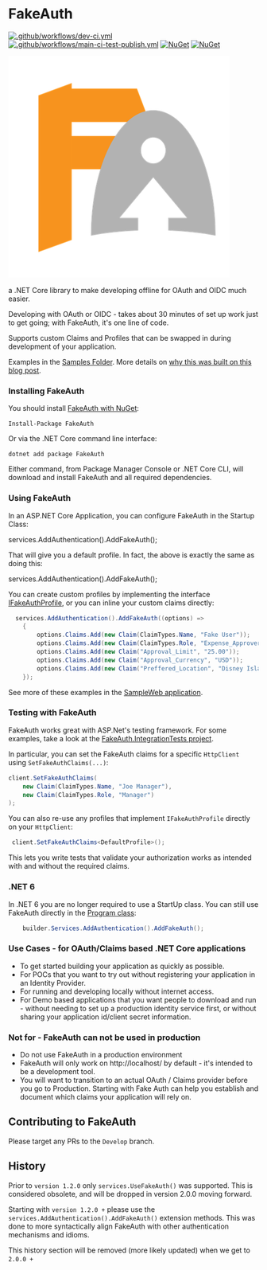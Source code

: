 # FakeAuth

[![.github/workflows/dev-ci.yml](https://github.com/calebjenkins/FakeAuth/actions/workflows/dev-ci.yml/badge.svg?branch=Develop)](https://github.com/calebjenkins/FakeAuth/actions/workflows/dev-ci.yml)
[![.github/workflows/main-ci-test-publish.yml](https://github.com/calebjenkins/FakeAuth/actions/workflows/main-ci-test-publish.yml/badge.svg?branch=main)](https://github.com/calebjenkins/FakeAuth/actions/workflows/main-ci-test-publish.yml)
[![NuGet](https://img.shields.io/nuget/dt/fakeauth.svg)](https://www.nuget.org/packages/fakeauth) 
[![NuGet](https://img.shields.io/nuget/vpre/fakeauth.svg)](https://www.nuget.org/packages/fakeauth)


![FakeAuth Logo](./assets/logo/FakeAuth_med.png "FakeAuth - for simple oAuth .NET 6 development")

a .NET Core library to make developing offline for OAuth and OIDC much easier. 

Developing with OAuth or OIDC - takes about 30 minutes of set up work just to get going; with FakeAuth, it's one line of code.  

Supports custom Claims and Profiles that can be swapped in during development of your application. 

Examples in the [Samples Folder](https://github.com/calebjenkins/FakeAuth/tree/main/Samples).    More details on [why this was built on this blog post](https://developingux.com/introducing-fakeauth/).

### Installing FakeAuth

You should install [FakeAuth with NuGet](https://www.nuget.org/packages/FakeAuth):

    Install-Package FakeAuth
    
Or via the .NET Core command line interface:

    dotnet add package FakeAuth

Either command, from Package Manager Console or .NET Core CLI, will download and install FakeAuth and all required dependencies.

### Using FakeAuth

In an ASP.NET Core Application, you can configure FakeAuth in the Startup Class:

   services.AddAuthentication().AddFakeAuth();

That will give you a default profile. In fact, the above is exactly the same as doing this:

   services.AddAuthentication().AddFakeAuth<DefaultProfile>();

You can create custom profiles by implementing the interface [IFakeAuthProfile](https://github.com/calebjenkins/FakeAuth/blob/main/src/FakeAuth/Profiles/IFakeAuthProfile.cs),
or you can inline your custom claims directly:

```csharp
  services.AddAuthentication().AddFakeAuth((options) =>
    {
		options.Claims.Add(new Claim(ClaimTypes.Name, "Fake User"));
		options.Claims.Add(new Claim(ClaimTypes.Role, "Expense_Approver"));
		options.Claims.Add(new Claim("Approval_Limit", "25.00"));
		options.Claims.Add(new Claim("Approval_Currency", "USD"));
		options.Claims.Add(new Claim("Preffered_Location", "Disney Island"));
	});
```
See more of these examples in the [SampleWeb application](https://github.com/calebjenkins/FakeAuth/tree/main/Samples/FakeAuth.SampleWeb).

### Testing with FakeAuth

FakeAuth works great with ASP.Net's testing framework. For some examples, take a look at the
[FakeAuth.IntegrationTests project](https://github.com/calebjenkins/FakeAuth/blob/main/Tests/FakeAuth.IntegrationTests).

In particular, you can set the FakeAuth claims for a specific `HttpClient` using `SetFakeAuthClaims(...)`:

```csharp
client.SetFakeAuthClaims(
    new Claim(ClaimTypes.Name, "Joe Manager"),
    new Claim(ClaimTypes.Role, "Manager")
);
```

You can also re-use any profiles that implement `IFakeAuthProfile` directly on your `HttpClient`:
```csharp
 client.SetFakeAuthClaims<DefaultProfile>();
```

This lets you write tests that validate your authorization works as intended with and without the required claims.

### .NET 6

In .NET 6 you are no longer required to use a StartUp class. You can still use FakeAuth directly in the [Program class](https://github.com/calebjenkins/FakeAuth/blob/main/Samples/nuget.SampleWeb6.0/Program.cs):

```csharp
    builder.Services.AddAuthentication().AddFakeAuth();
```

### Use Cases - for OAuth/Claims based .NET Core applications

- To get started building your application as quickly as possible.
- For POCs that you want to try out without registering your application in an Identity Provider.
- For running and developing locally without internet access.
- For Demo based applications that you want people to download and run - without needing to set up a production identity service first, or without sharing your application id/client secret information. 

### Not for - FakeAuth can not be used in production
- Do not use FakeAuth in a production environment
- FakeAuth will only work on http://localhost/ by default - it's intended to be a development tool.
- You will want to transition to an actual OAuth / Claims provider before you go to Production. Starting with Fake Auth can help you establish and document which claims your application will rely on. 

## Contributing to FakeAuth

Please target any PRs to the `Develop` branch.

## History
Prior to `version 1.2.0` only `services.UseFakeAuth()` was supported. This is considered obsolete, and will be dropped in version 2.0.0 moving forward.

Starting with `version 1.2.0 +` please use the `services.AddAuthentication().AddFakeAuth()` extension methods.
This was done to more syntactically align FakeAuth with other authentication mechanisms and idioms.

This history section will be removed (more likely updated) when we get to `2.0.0 +`